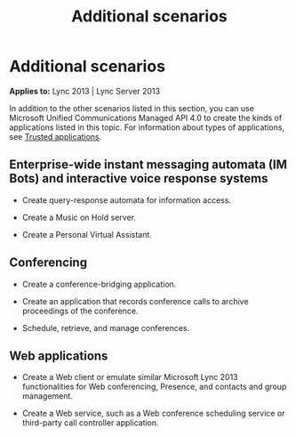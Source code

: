 ﻿---
title: Additional scenarios
TOCTitle: Additional scenarios
ms:assetid: a688141b-fdaa-41cd-9362-9f5afd854ed8
ms:mtpsurl: https://msdn.microsoft.com/en-us/library/Dn465957(v=office.15)
ms:contentKeyID: 57102658
ms.date: 07/25/2014
mtps_version: v=office.15
---

# Additional scenarios


**Applies to:** Lync 2013 | Lync Server 2013

 

In addition to the other scenarios listed in this section, you can use Microsoft Unified Communications Managed API 4.0 to create the kinds of applications listed in this topic. For information about types of applications, see [Trusted applications](trusted-applications.md).

## Enterprise-wide instant messaging automata (IM Bots) and interactive voice response systems

  - Create query-response automata for information access.

  - Create a Music on Hold server.

  - Create a Personal Virtual Assistant.

## Conferencing

  - Create a conference-bridging application.

  - Create an application that records conference calls to archive proceedings of the conference.

  - Schedule, retrieve, and manage conferences.

## Web applications

  - Create a Web client or emulate similar Microsoft Lync 2013 functionalities for Web conferencing, Presence, and contacts and group management.

  - Create a Web service, such as a Web conference scheduling service or third-party call controller application.

